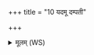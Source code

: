 +++
title = "10 यदमू दम्पती"

+++
<details><summary>मूलम् (WS)</summary>

यदमू दम्पती उभौ विवाहे अघमारुतो रोदेन कृण्वन्तावघम् ।  
अग्निष्ट्वा तस्मादेनसः सविता च प्र मुञ्चताम् ॥ १० ॥
</details>